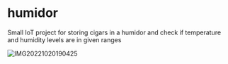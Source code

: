 # humidor
Small IoT project for storing cigars in a humidor and check if temperature and humidity levels are in given ranges

![IMG20221020190425](https://user-images.githubusercontent.com/109001290/225321249-be63df14-16af-4227-8ec6-6dba3797bde0.jpg)
